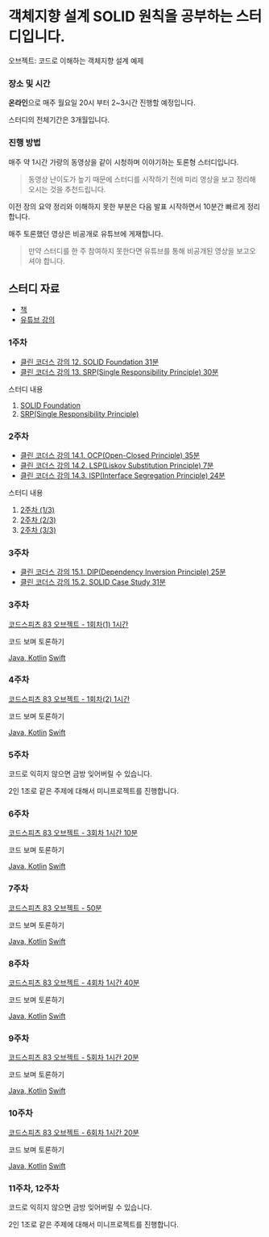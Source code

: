 # 객체지향 설계 SOLID 원칙을 공부하는 스터디입니다.

오브젝트: 코드로 이해하는 객체지향 설계 예제

### 장소 및 시간
**온라인**으로 매주 월요일 20시 부터 2~3시간 진행할 예정입니다.

스터디의 전체기간은 3개월입니다.


### 진행 방법
매주 약 1시간 가량의 동영상을 같이 시청하며 이야기하는 토론형 스터디입니다.

> 동영상 난이도가 높기 때문에 스터디를 시작하기 전에 미리 영상을 보고 정리해오시는 것을 추천드립니다.

이전 장의 요약 정리와 이해하지 못한 부분은 다음 발표 시작하면서 10분간 빠르게 정리합니다.

매주 토론했던 영상은 비공개로 유튜브에 게재합니다.

> 만약 스터디를 한 주 참여하지 못한다면 유튜브를 통해 비공개된 영상을 보고오셔야 합니다.

## 스터디 자료
* [책](https://wikibook.co.kr/object/)
* [유튜브 강의](https://www.youtube.com/watch?v=sWyZUzQW3IM&list=PLBNdLLaRx_rI-UsVIGeWX_iv-e8cxpLxS)

### 1주차 
* [클린 코더스 강의 12. SOLID Foundation 31분](https://www.youtube.com/watch?v=HIWJ8sF8lO8&list=PL7pUrjEGbG8ZMPQ-XukPJsFyMeyvtGcnV&index=14) 
* [클린 코더스 강의 13. SRP(Single Responsibility Principle) 30분](https://www.youtube.com/watch?v=AdANHDp5dTM&list=PL7pUrjEGbG8ZMPQ-XukPJsFyMeyvtGcnV&index=15) 

스터디 내용
1. [SOLID Foundation](https://youtu.be/Uy6K7ralEns)
2. [SRP(Single Responsibility Principle)](https://youtu.be/rmkBF17Lt-k)

### 2주차 
* [클린 코더스 강의 14.1. OCP(Open-Closed Principle) 35분](https://www.youtube.com/watch?v=dqa-IdafeIE&list=PL7pUrjEGbG8ZMPQ-XukPJsFyMeyvtGcnV&index=16) 
* [클린 코더스 강의 14.2. LSP(Liskov Substitution Principle) 7분](https://www.youtube.com/watch?v=OfVwuWJSHOY&list=PL7pUrjEGbG8ZMPQ-XukPJsFyMeyvtGcnV&index=17) 
* [클린 코더스 강의 14.3. ISP(Interface Segregation Principle) 24분](https://www.youtube.com/watch?v=OfVwuWJSHOY&list=PL7pUrjEGbG8ZMPQ-XukPJsFyMeyvtGcnV&index=18) 

스터디 내용
1. [2주차 (1/3)](https://youtu.be/l7aGHU6R2AQ)
2. [2주차 (2/3)](https://youtu.be/BFM4d1I4PEY)
3. [2주차 (3/3)](https://youtu.be/FmLUSQOJohc)

### 3주차 
* [클린 코더스 강의 15.1. DIP(Dependency Inversion Principle) 25분](https://www.youtube.com/watch?v=mI1PsrgogCw&list=PL7pUrjEGbG8ZMPQ-XukPJsFyMeyvtGcnV&index=19) 
* [클린 코더스 강의 15.2. SOLID Case Study 31분](https://www.youtube.com/watch?v=SaycTFHwpYQ&list=PL7pUrjEGbG8ZMPQ-XukPJsFyMeyvtGcnV&index=20) 

### 3주차 
[코드스피츠 83 오브젝트 - 1회차(1) 1시간](https://www.youtube.com/watch?v=sWyZUzQW3IM)

코드 보며 토론하기

[Java, Kotlin](https://github.com/ObjectStudy/object/tree/master/chapter01)
[Swift](https://github.com/ObjectStudy/object/tree/master/Swift/Chapter01.playground)

### 4주차 
[코드스피츠 83 오브젝트 - 1회차(2) 1시간](https://www.youtube.com/watch?v=navJTjZlUGk&)

코드 보며 토론하기

[Java, Kotlin](https://github.com/ObjectStudy/object/tree/master/chapter02)
[Swift](https://github.com/ObjectStudy/object/tree/master/Swift/Chapter02.playground)

### 5주차 

코드로 익히지 않으면 금방 잊어버릴 수 있습니다.

2인 1조로 같은 주제에 대해서 미니프로젝트를 진행합니다.

### 6주차 
[코드스피츠 83 오브젝트 - 3회차 1시간 10분](https://youtu.be/Qa3dRrSbeQI?t=4297)

코드 보며 토론하기

[Java, Kotlin](https://github.com/ObjectStudy/object/tree/master/chapter04)
[Swift](https://github.com/ObjectStudy/object/tree/master/Swift/Chapter04.playground)


### 7주차 
[코드스피츠 83 오브젝트 - 50분](https://youtu.be/Qa3dRrSbeQI?t=4297)

코드 보며 토론하기

[Java, Kotlin](https://github.com/ObjectStudy/object/tree/master/chapter05)
[Swift](https://github.com/ObjectStudy/object/tree/master/Swift/Chapter05.playground)


### 8주차 
[코드스피츠 83 오브젝트 - 4회차 1시간 40분](https://www.youtube.com/watch?v=EZht-jB7mr0&t=8s)

코드 보며 토론하기

[Java, Kotlin](https://github.com/ObjectStudy/object/tree/master/chapter06)
[Swift](https://github.com/ObjectStudy/object/tree/master/Swift/Chapter06.playground)


### 9주차 
[코드스피츠 83 오브젝트 - 5회차 1시간 20분](https://www.youtube.com/watch?v=6Hhj5HO0Wb4)

코드 보며 토론하기

[Java, Kotlin](https://github.com/ObjectStudy/object/tree/master/chapter08)
[Swift](https://github.com/ObjectStudy/object/tree/master/Swift/Chapter08.playground)


### 10주차 
[코드스피츠 83 오브젝트 - 6회차 1시간 20분](https://www.youtube.com/watch?v=xb0a2QxocaE&list=PLBNdLLaRx_rI-UsVIGeWX_iv-e8cxpLxS&index=7)

코드 보며 토론하기

[Java, Kotlin](https://github.com/ObjectStudy/object/tree/master/chapter09)
[Swift](https://github.com/ObjectStudy/object/tree/master/Swift/Chapter09.playground)

### 11주차, 12주차 

코드로 익히지 않으면 금방 잊어버릴 수 있습니다.

2인 1조로 같은 주제에 대해서 미니프로젝트를 진행합니다.
